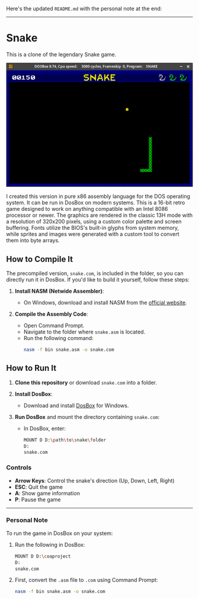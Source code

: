 Here's the updated `README.md` with the personal note at the end:

---

# Snake

This is a clone of the legendary Snake game.

![snake.png](https://github.com/arunava-12/Snake_in_8086/blob/main/snake.png)

I created this version in pure x86 assembly language for the DOS operating system. It can be run in DosBox on modern systems. This is a 16-bit retro game designed to work on anything compatible with an Intel 8086 processor or newer. The graphics are rendered in the classic 13H mode with a resolution of 320x200 pixels, using a custom color palette and screen buffering. Fonts utilize the BIOS's built-in glyphs from system memory, while sprites and images were generated with a custom tool to convert them into byte arrays.

## How to Compile It

The precompiled version, `snake.com`, is included in the folder, so you can directly run it in DosBox. If you'd like to build it yourself, follow these steps:

1. **Install NASM (Netwide Assembler)**:
   - On Windows, download and install NASM from the [official website](https://www.nasm.us/).

2. **Compile the Assembly Code**:
   - Open Command Prompt.
   - Navigate to the folder where `snake.asm` is located.
   - Run the following command:
     ```bash
     nasm -f bin snake.asm -o snake.com
     ```

## How to Run It

1. **Clone this repository** or download `snake.com` into a folder.

2. **Install DosBox**:
   - Download and install [DosBox](https://www.dosbox.com/) for Windows.

3. **Run DosBox** and mount the directory containing `snake.com`:
   - In DosBox, enter:
     ```bash
     MOUNT D D:\path\to\snake\folder
     D:
     snake.com
     ```

### Controls

- **Arrow Keys**: Control the snake's direction (Up, Down, Left, Right)
- **ESC**: Quit the game
- **A**: Show game information
- **P**: Pause the game

---

### Personal Note

To run the game in DosBox on your system:

1. Run the following in DosBox:
   ```bash
   MOUNT D D:\coaproject
   D:
   snake.com
   ```

2. First, convert the `.asm` file to `.com` using Command Prompt:
   ```bash
   nasm -f bin snake.asm -o snake.com
   ```
